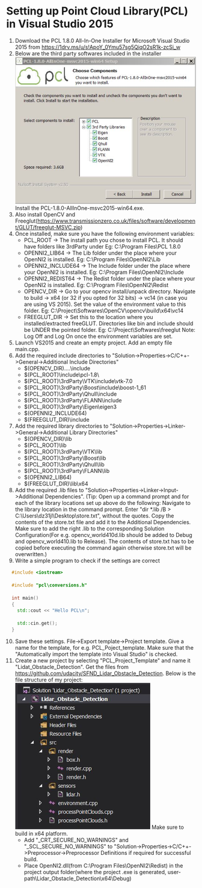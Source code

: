 # Setting up Point Cloud Library(PCL) in Visual Studio 2015
1. Download the PCL 1.8.0 All-In-One Installer for Microsoft Visual Studio 2015 from https://1drv.ms/u/s!ApoY_0Ymu57sg5QiqO2sR1k-zcSi_w
2. Below are the third party softwares included in the installer
  ![alt text](ReadMe_Images/Third_Party_Softwares_Included_In_The_PCL_Installer.JPG)
  Install the PCL-1.8.0-AllInOne-msvc2015-win64.exe.
3. Also install OpenCV and Freeglut(https://www.transmissionzero.co.uk/files/software/development/GLUT/freeglut-MSVC.zip)
4. Once installed, make sure you have the following environment variables:
    * PCL_ROOT → The install path you chose to install PCL. It should have folders like 3rdParty under Eg: C:\Program Files\PCL 1.8.0
    * OPENNI2_LIB64 → The Lib folder under the place where your OpenNI2 is installed. Eg: C:\Program Files\OpenNI2\Lib
    * OPENNI2_INCLUDE64 → The Include folder under the place where your OpenNI2 is installed. Eg: C:\Program Files\OpenNI2\Include
    * OPENNI2_REDIST64 → The Redist folder under the place where your OpenNI2 is installed. Eg: C:\Program Files\OpenNI2\Redist
    * OPENCV_DIR → Go to your opencv install/unpack directory. Navigate to build → x64 (or 32 if you opted for 32 bits) → vc14 (in case you are using VS 2015). Set the value of the environment value to this folder. Eg: C:\Project\Softwares\OpenCV\opencv\build\x64\vc14
    * FREEGLUT_DIR → Set this to the location where you installed/extracted freeGLUT. Directories like bin and include should be UNDER the pointed folder. Eg: C:\Project\Softwares\freeglut
    Note: Log Off and Log On once the environment variables are set.
5. Launch VS2015 and create an empty project. Add an empty file main.cpp. 
6. Add the required include directories to "Solution->Properties->C/C++->General->Additional Include Directories"
    * $(OPENCV_DIR)\..\..\include
    * $(PCL_ROOT)\include\pcl-1.8\
    * $(PCL_ROOT)\3rdParty\VTK\include\vtk-7.0
    * $(PCL_ROOT)\3rdParty\Boost\include\boost-1_61
    * $(PCL_ROOT)\3rdParty\Qhull\include
    * $(PCL_ROOT)\3rdParty\FLANN\include
    * $(PCL_ROOT)\3rdParty\Eigen\eigen3
    * $(OPENNI2_INCLUDE64)
    * $(FREEGLUT_DIR)\include
7. Add the required library directories to "Solution->Properties->Linker->General->Additional Library Directories"
    * $(OPENCV_DIR)\lib
    * $(PCL_ROOT)\lib
    * $(PCL_ROOT)\3rdParty\VTK\lib
    * $(PCL_ROOT)\3rdParty\Boost\lib
    * $(PCL_ROOT)\3rdParty\Qhull\lib
    * $(PCL_ROOT)\3rdParty\FLANN\lib
    * $(OPENNI2_LIB64)
    * $(FREEGLUT_DIR)\lib\x64
8. Add the required .lib files to "Solution->Properties->Linker->Input->Additional Dependencies". 
   (Tip: Open up a command prompt and for each of the library locations set up above do the following: 
   Navigate to the library location in the command prompt. Enter "dir \*.lib /B > C:\Users\dz31jl\Desktop\store.txt", without the quotes. Copy the contents of the store.txt file and add it to the Additional Dependencies. Make sure to add the right .lib to the corresponding Solution Configuration(For e.g. opencv_world410d.lib should be added to Debug and opencv_world410.lib to Release). The contents of store.txt has to be copied before executing the command again otherwise store.txt will be overwritten.)
9. Write a simple program to check if the settings are correct
```c++
  #include <iostream>

  #include "pcl\conversions.h"

  int main()
  {
    std::cout << "Hello PCL\n";

    std::cin.get();
  }
```
10. Save these settings. File->Export template->Project template. Give a name for the template, for e.g. PCL_Poject_template. Make sure that the "Automatically import the template into Visual Studio" is checked.
11. Create a new project by selecting "PCL_Project_Template" and name it "Lidat_Obstacle_Detection". Get the files from https://github.com/udacity/SFND_Lidar_Obstacle_Detection.
  Below is the file structure of my project:
  ![alt text](ReadMe_Images/PCL_Solution_File_Structure.JPG)
  Make sure to build in x64 platform.
    * Add "\_CRT_SECURE_NO_WARNINGS" and "\_SCL_SECURE_NO_WARNINGS" to "Solution->Properties->C/C++->Preprocessor->Preprocessor Definitions if required for successful build.
    * Place OpenNI2.dll(from C:\Program Files\OpenNI2\Redist) in the project output folder(where the project .exe is generated, user-path\Lidar_Obstacle_Detection\x64\Debug)

